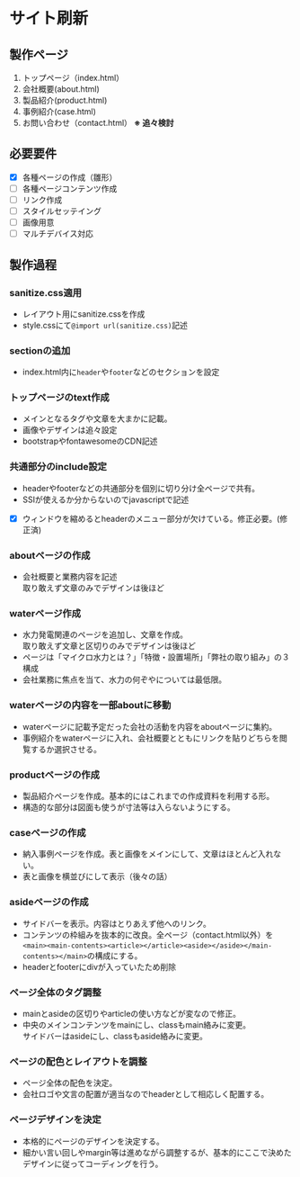 # サイト刷新

## 製作ページ

1. トップページ（index.html）
2. 会社概要(about.html)
3. 製品紹介(product.html)
4. 事例紹介(case.html)
5. お問い合わせ（contact.html）
   **※ 追々検討**

## 必要要件

- [x] 各種ページの作成（雛形）
- [ ] 各種ページコンテンツ作成
- [ ] リンク作成
- [ ] スタイルセッテイング
- [ ] 画像用意
- [ ] マルチデバイス対応

## 製作過程
 ### sanitize.css適用
  - レイアウト用にsanitize.cssを作成
  - style.cssにて```@import url(sanitize.css)```記述

 ### sectionの追加
  - index.html内に```header```や```footer```などのセクションを設定

 ### トップページのtext作成
  - メインとなるタグや文章を大まかに記載。
  - 画像やデザインは追々設定
  - bootstrapやfontawesomeのCDN記述
  
 ### 共通部分のinclude設定
  - headerやfooterなどの共通部分を個別に切り分け全ページで共有。
  - SSIが使えるか分からないのでjavascriptで記述
  - [x] ウィンドウを縮めるとheaderのメニュー部分が欠けている。修正必要。(修正済)

 ### aboutページの作成
  - 会社概要と業務内容を記述<br>
    取り敢えず文章のみでデザインは後ほど

 ### waterページ作成
  - 水力発電関連のページを追加し、文章を作成。<br>
    取り敢えず文章と区切りのみでデザインは後ほど
  - ページは「マイクロ水力とは？」「特徴・設置場所」「弊社の取り組み」の３構成
  - 会社業務に焦点を当て、水力の何ぞやについては最低限。

 ### waterページの内容を一部aboutに移動
  - waterページに記載予定だった会社の活動を内容をaboutページに集約。
  - 事例紹介をwaterページに入れ、会社概要とともにリンクを貼りどちらを閲覧するか選択させる。

 ### productページの作成
  - 製品紹介ページを作成。基本的にはこれまでの作成資料を利用する形。
  - 構造的な部分は図面も使うが寸法等は入らないようにする。

 ### caseページの作成
  - 納入事例ページを作成。表と画像をメインにして、文章はほとんど入れない。
  - 表と画像を横並びにして表示（後々の話）

 ### asideページの作成
  - サイドバーを表示。内容はとりあえず他へのリンク。
  - コンテンツの枠組みを抜本的に改良。全ページ（contact.html以外）を```<main><main-contents><article></article><aside></aside></main-contents></main>```の構成にする。
  - headerとfooterにdivが入っていたため削除

 ### ページ全体のタグ調整
  - mainとasideの区切りやarticleの使い方などが変なので修正。
  - 中央のメインコンテンツをmainにし、classもmain絡みに変更。<br> サイドバーはasideにし、classもaside絡みに変更。

 ### ページの配色とレイアウトを調整
  - ページ全体の配色を決定。
  - 会社ロゴや文言の配置が適当なのでheaderとして相応しく配置する。

 ### ページデザインを決定
 - 本格的にページのデザインを決定する。
 - 細かい言い回しやmargin等は進めながら調整するが、基本的にここで決めたデザインに従ってコーディングを行う。